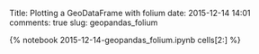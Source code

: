 Title: Plotting a GeoDataFrame with folium
date:  2015-12-14 14:01
comments: true
slug: geopandas_folium

{% notebook 2015-12-14-geopandas_folium.ipynb cells[2:] %}

